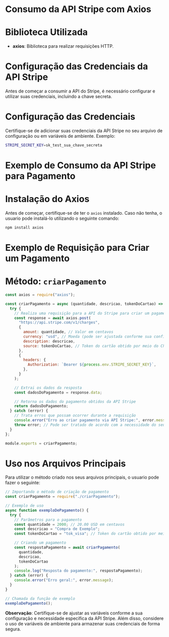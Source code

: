 # Consumo da API Stripe com Axios

# Biblioteca Utilizada

- **axios**: Biblioteca para realizar requisições HTTP.

# Configuração das Credenciais da API Stripe

Antes de começar a consumir a API do Stripe, é necessário configurar e utilizar suas credenciais, incluindo a chave secreta.

# Configuração das Credenciais

Certifique-se de adicionar suas credenciais da API Stripe no seu arquivo de configuração ou em variáveis de ambiente. Exemplo:

```bash
STRIPE_SECRET_KEY=sk_test_sua_chave_secreta
```

# Exemplo de Consumo da API Stripe para Pagamento

# Instalação do Axios

Antes de começar, certifique-se de ter o `axios` instalado. Caso não tenha, o usuario pode instalá-lo utilizando o seguinte comando:

```bash
npm install axios
```

# Exemplo de Requisição para Criar um Pagamento

# Método: `criarPagamento`

```javascript
const axios = require("axios");

const criarPagamento = async (quantidade, descricao, tokenDoCartao) => {
  try {
    // Realiza uma requisição para a API do Stripe para criar um pagamento
    const response = await axios.post(
      "https://api.stripe.com/v1/charges",
      {
        amount: quantidade, // Valor em centavos
        currency: "usd", // Moeda (pode ser ajustada conforme sua configuração)
        description: descricao,
        source: tokenDoCartao, // Token do cartão obtido por meio do Checkout do Stripe
      },
      {
        headers: {
          Authorization: `Bearer ${process.env.STRIPE_SECRET_KEY}`,
        },
      }
    );

    // Extrai os dados da resposta
    const dadosDoPagamento = response.data;

    // Retorna os dados do pagamento obtidos da API Stripe
    return dadosDoPagamento;
  } catch (error) {
    // Trata erros que possam ocorrer durante a requisição
    console.error("Erro ao criar pagamento via API Stripe:", error.message);
    throw error; // Pode ser tratado de acordo com a necessidade do seu aplicativo
  }
};

module.exports = criarPagamento;
```

# Uso nos Arquivos Principais

Para utilizar o método criado nos seus arquivos principais, o usuario pode fazer o seguinte:

```javascript
// Importando o método de criação de pagamento
const criarPagamento = require("./criarPagamento");

// Exemplo de uso
async function exemploDePagamento() {
  try {
    // Parâmetros para o pagamento
    const quantidade = 2000; // 20.00 USD em centavos
    const descricao = "Compra de Exemplo";
    const tokenDoCartao = "tok_visa"; // Token do cartão obtido por meio do Checkout do Stripe

    // Criando um pagamento
    const respostaPagamento = await criarPagamento(
      quantidade,
      descricao,
      tokenDoCartao
    );
    console.log("Resposta do pagamento:", respostaPagamento);
  } catch (error) {
    console.error("Erro geral:", error.message);
  }
}

// Chamada da função de exemplo
exemploDePagamento();
```

**Observação**: Certifique-se de ajustar as variáveis conforme a sua configuração e necessidade específica da API Stripe. Além disso, considere o uso de variáveis de ambiente para armazenar suas credenciais de forma segura.
